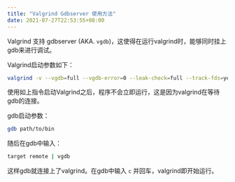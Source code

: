 ```yaml
---
title: "Valgrind Gdbserver 使用方法"
date: 2021-07-27T22:53:55+08:00
---
```


Valgrind 支持 gdbserver (AKA. `vgdb`)，这使得在运行valgrind时，能够同时挂上gdb来进行调试。

<!-- more -->

Valgrind启动参数如下：

```bash
valgrind -v --vgdb=full --vgdb-error=0 --leak-check=full --track-fds=yes --show-reachable=yes --trace-children=yes --tool=memcheck --num-callers=64 --log-file=valgrind.log --track-origins=yes path/to/bin
```

使用如上指令启动Valgrind之后，程序不会立即运行，这是因为valgrind在等待gdb的连接。

gdb启动参数：
```bash
gdb path/to/bin
```

随后在gdb中输入：
```bash
target remote | vgdb
```

这样gdb就连接上了valgrind。在gdb中输入 `c` 并回车，valgrind即开始运行。

